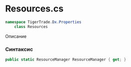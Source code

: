 
# Resources.cs
```csharp
namespace TigerTrade.Dx.Properties  
    class Resources
```

Описание

### Синтаксис
```csharp
public static ResourceManager ResourceManager { get; }
```
